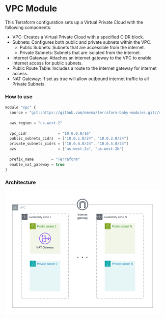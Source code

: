 # VPC Module

This Terraform configuration sets up a Virtual Private Cloud with the following components:

- VPC: Creates a Virtual Private Cloud with a specified CIDR block.
- Subnets: Configures both public and private subnets within the VPC.
  - Public Subnets: Subnets that are accessible from the internet.
  - Private Subnets: Subnets that are isolated from the internet.
- Internet Gateway: Attaches an internet gateway to the VPC to enable internet access for public subnets.
- Public Route Table: Includes a route to the internet gateway for internet access.
- NAT Gateway: If set as true will allow outbound internet traffic to all Private Subnets.

### How to use

```js
module "vpc" {
  source = "git::https://github.com/nmema/terraform-baby-modules.git//services/vpc?ref=v0.0.4"

  aws_region = "us-west-2"

  vpc_cidr              = "10.0.0.0/16"
  public_subnets_cidrs  = ["10.0.1.0/24", "10.0.2.0/24"]
  private_subnets_cidrs = ["10.0.4.0/24", "10.0.5.0/24"]
  azs                   = ["us-west-2a", "us-west-2b"]

  prefix_name        = "Terraform"
  enable_nat_gateway = true
}
```


### Architecture
![diagram](data/vpc.png)